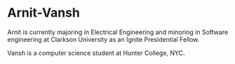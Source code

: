 # Arnit-Vansh

Arnit is currently majoring in Electrical Engineering and minoring in Software engineering at Clarkson University as an Ignite Presidential Fellow. 

Vansh is a computer science student at Hunter College, NYC.
